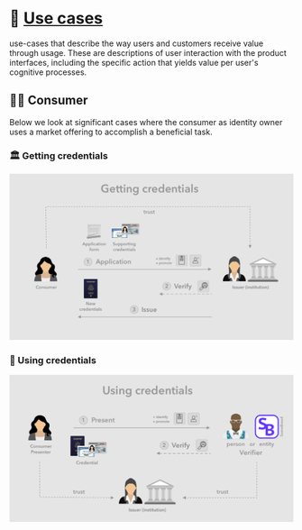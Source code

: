 # 🤳 [Use cases](../../meta/README.md#use-cases)

use-cases that describe the way users and customers receive value through usage. These are descriptions of user interaction with the product interfaces, including the specific action that yields value per user's cognitive processes.

## 👩🏻 Consumer

Below we look at significant cases where the consumer as identity owner uses a market offering to accomplish a beneficial task.

### 🏛 Getting credentials

![Getting credentials][get-credentials]

[get-credentials]: images/get-credentials.png

### 🛂 Using credentials

![Using credentials][use-credentials]

[use-credentials]: images/use-credentials.png
